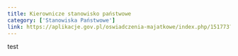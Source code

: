 ```yaml
---
title: Kierownicze stanowisko państwowe
category: ['Stanowiska Państwowe']
link: https://aplikacje.gov.pl/oswiadczenia-majatkowe/index.php/151773?lang=pl&encode=
---
```

test
